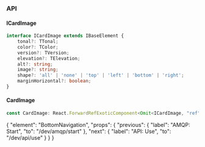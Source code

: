 

### API

#### ICardImage

```ts
interface ICardImage extends IBaseElement {
    tonal?: TTonal;
    color?: TColor;
    version?: TVersion;
    elevation?: TElevation;
    alt?: string;
    image?: string;
    shape?: 'all' | 'none' | 'top' | 'left' | 'bottom' | 'right';
    marginHorizontal?: boolean;
}
```

#### CardImage

```ts
const CardImage: React.ForwardRefExoticComponent<Omit<ICardImage, "ref"> & React.RefAttributes<unknown>>;
```


{
  "element": "BottomNavigation",
  "props": {
    "previous": {
      "label": "AMQP: Start",
      "to": "/dev/amqp/start"
    },
    "next": {
      "label": "API: Use",
      "to": "/dev/api/use"
    }
  }
}